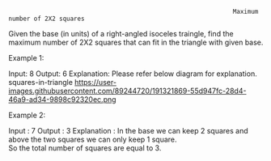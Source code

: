                                                                   Maximum number of 2X2 squares



Given the base (in units) of a right-angled isoceles traingle, find the maximum number of 2X2 squares that can fit in the triangle with given base.

Example 1:

Input: 8
Output: 6
Explanation:
Please refer below diagram for explanation.
squares-in-triangle
https://user-images.githubusercontent.com/89244720/191321869-55d947fc-28d4-46a9-ad34-9898c92320ec.png

Example 2:

Input : 7
Output : 3
Explanation : In the base we can keep 2 squares
and above the two squares we can only keep 1 square.  
So the total number of squares are equal to 3.
